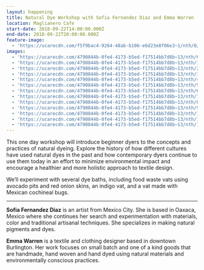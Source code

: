 ```yaml
---
layout: happening
title: Natural Dye Workshop with Sofia Fernandez Diaz and Emma Warren
location: Maglianero Cafe
start-date: 2018-09-22T14:00:00.000Z
end-date: 2018-09-22T20:00:00.000Z
feature-image:
  - 'https://ucarecdn.com/f5f9bac4-9264-48ab-b106-e6d23e8f06e3~1/nth/0/'
images:
  - 'https://ucarecdn.com/4790844b-0fe4-4173-b5ed-f17514bb7d8b~13/nth/0/'
  - 'https://ucarecdn.com/4790844b-0fe4-4173-b5ed-f17514bb7d8b~13/nth/1/'
  - 'https://ucarecdn.com/4790844b-0fe4-4173-b5ed-f17514bb7d8b~13/nth/2/'
  - 'https://ucarecdn.com/4790844b-0fe4-4173-b5ed-f17514bb7d8b~13/nth/3/'
  - 'https://ucarecdn.com/4790844b-0fe4-4173-b5ed-f17514bb7d8b~13/nth/4/'
  - 'https://ucarecdn.com/4790844b-0fe4-4173-b5ed-f17514bb7d8b~13/nth/5/'
  - 'https://ucarecdn.com/4790844b-0fe4-4173-b5ed-f17514bb7d8b~13/nth/6/'
  - 'https://ucarecdn.com/4790844b-0fe4-4173-b5ed-f17514bb7d8b~13/nth/7/'
  - 'https://ucarecdn.com/4790844b-0fe4-4173-b5ed-f17514bb7d8b~13/nth/8/'
  - 'https://ucarecdn.com/4790844b-0fe4-4173-b5ed-f17514bb7d8b~13/nth/9/'
  - 'https://ucarecdn.com/4790844b-0fe4-4173-b5ed-f17514bb7d8b~13/nth/10/'
  - 'https://ucarecdn.com/4790844b-0fe4-4173-b5ed-f17514bb7d8b~13/nth/11/'
  - 'https://ucarecdn.com/4790844b-0fe4-4173-b5ed-f17514bb7d8b~13/nth/12/'
---
```

This one day workshop will introduce beginner dyers to the concepts and practices of natural dyeing. Explore the history of how different cultures have used natural dyes in the past and how contemporary dyers continue to use them today in an effort to minimize environmental impact and encourage a healthier and more holistic approach to textile design. 

We’ll experiment with several dye baths, including food waste vats using avocado pits and red onion skins, an indigo vat, and a vat made with Mexican cochineal bugs. 

****

**Sofia Fernandez Diaz** is an artist from Mexico City. She is based in Oaxaca, Mexico where she continues her search and experimentation with materials, color and traditional artisanal techniques. She specializes in making natural pigments and dyes.

**Emma Warren** is a textile and clothing designer based in downtown Burlington. Her work focuses on small batch and one of a kind goods that are handmade, hand woven and hand dyed using natural materials and environmentally conscious practices.
